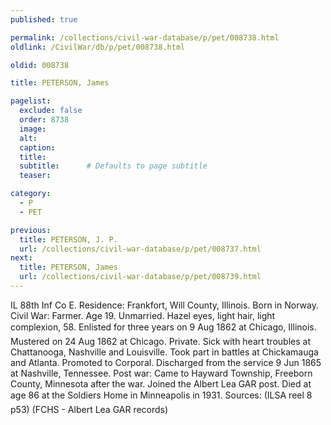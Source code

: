 ```yaml
---
published: true

permalink: /collections/civil-war-database/p/pet/008738.html
oldlink: /CivilWar/db/p/pet/008738.html

oldid: 008738

title: PETERSON, James

pagelist:
  exclude: false
  order: 8738
  image: 
  alt:
  caption:
  title:
  subtitle:      # Defaults to page subtitle
  teaser:

category: 
  - P 
  - PET

previous:
  title: PETERSON, J. P.
  url: /collections/civil-war-database/p/pet/008737.html  
next:
  title: PETERSON, James
  url: /collections/civil-war-database/p/pet/008739.html   
---
```

IL 88th Inf Co E. Residence: Frankfort, Will County, Illinois. Born in Norway. Civil War: Farmer. Age 19. Unmarried. Hazel eyes, light hair, light complexion, 5&#146;8&#148;. Enlisted for three years on 9 Aug 1862 at Chicago, Illinois. Mustered on 24 Aug 1862 at Chicago. Private. Sick with heart troubles at Chattanooga, Nashville and Louisville. Took part in battles at Chickamauga and Atlanta. Promoted to Corporal. Discharged from the service 9 Jun 1865 at Nashville, Tennessee. Post war: Came to Hayward Township, Freeborn County, Minnesota after the war. Joined the Albert Lea GAR post. Died at age 86 at the Soldier&#146;s Home in Minneapolis in 1931. Sources: (ILSA reel 8 p53) (FCHS - Albert Lea GAR records)
